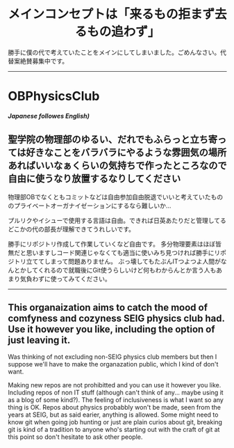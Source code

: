 
<h1 align="center">
メインコンセプトは「来るもの拒まず去るもの追わず」
</h1>
勝手に僕の代で考えていたことをメインにしてしまいました。ごめんなさい。代替案絶賛募集中です。

---

# OBPhysicsClub

##### Japanese followes English)

## 聖学院の物理部のゆるい、だれでもふらっと立ち寄っては好きなことをバラバラにやるような雰囲気の場所あればいいなぁくらいの気持ちで作ったところなので自由に使うなり放置するなりしてください
物理部OBでなくともコミットなどは自由参加自由脱退でいいと考えていたもののプライベートオーガナイゼーションにするなら難しいか…

プルリクやイシューで使用する言語は自由。できれば日英あたりだと管理してるどこかの代の部長が理解できてうれしいです。

勝手にリポジトリ作成して作業していくなど自由です。
多分物理要素はほぼ皆無だと思いますしコード関連じゃなくても適当に使いみち見つければ勝手にリポジトリ立ててしまって問題ありません。
ぶっ壊してもたぶんITつよつよ人間がなんとかしてくれるので就職後にGit使うらしいけど何もわからんとか言う人もあまり気負わずに使ってみてください。

---

## This organaization aims to catch the mood of comfyness and cozyness SEIG physics club had. Use it however you like, including the option of just leaving it.

Was thinking of not excluding non-SEIG physics club members but then I suppose we'll have to make the organazation public, which I kind of don't want.

Making new repos are not prohibitted and you can use it however you like. Including repos of non IT stuff (although can't think of any... maybe using it as a blog of some kind?). The feeling of inclusiveness is what I want so any thing is OK. Repos about physics probabbly won't be made, seen from the years at SEIG, but as said earier, anything is allowed.
Some might need to know git when going job hunting or just are plain curios about git, breaking git is kind of a tradition to anyone who's starting out with the craft of git at this point so don't hesitate to ask other people. 
